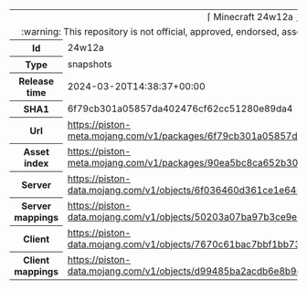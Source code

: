 <html><table>
<tr><td colspan="2" align="center"><img width="0" height="0"><br/>⌈ Minecraft 24w12a ⌋<br/><img width="0" height="0"></td></tr>
<tr><td colspan="2" align="center"><img width="0" height="0"><br/>
:warning: This repository is not official, approved, endorsed, associated or connected with Mojang :warning:
<br/><img width="0" height="0"></td></tr>
<tr><th>Id</th><td>24w12a</td></tr>
<tr><th>Type</th><td>snapshots</td></tr>
<tr><th>Release time</th><td>2024-03-20T14:38:37+00:00</td></tr>
<tr><th>SHA1</th><td>6f79cb301a05857da402476cf62cc51280e89da4</td></tr>
<tr><th>Url</th><td><a href="https://piston-meta.mojang.com/v1/packages/6f79cb301a05857da402476cf62cc51280e89da4/24w12a.json">https://piston-meta.mojang.com/v1/packages/6f79cb301a05857da402476cf62cc51280e89da4/24w12a.json</a></td></tr>
<tr><th>Asset index</th><td><a href="https://piston-meta.mojang.com/v1/packages/90ea5bc8ca652b308450f5602bb494d85adcf820/15.json">https://piston-meta.mojang.com/v1/packages/90ea5bc8ca652b308450f5602bb494d85adcf820/15.json</a></td></tr>
<tr><th>Server</th><td><a href="https://piston-data.mojang.com/v1/objects/6f036460d361ce1e645bba365a72be2eed35ec01/server.jar">https://piston-data.mojang.com/v1/objects/6f036460d361ce1e645bba365a72be2eed35ec01/server.jar</a></td></tr>
<tr><th>Server mappings</th><td><a href="https://piston-data.mojang.com/v1/objects/50203a07ba97b3ce9e61cbaa3cadb5b40ee8e160/server.txt">https://piston-data.mojang.com/v1/objects/50203a07ba97b3ce9e61cbaa3cadb5b40ee8e160/server.txt</a></td></tr>
<tr><th>Client</th><td><a href="https://piston-data.mojang.com/v1/objects/7670c61bac7bbf1bb734233e434d367d3d232067/client.jar">https://piston-data.mojang.com/v1/objects/7670c61bac7bbf1bb734233e434d367d3d232067/client.jar</a></td></tr>
<tr><th>Client mappings</th><td><a href="https://piston-data.mojang.com/v1/objects/d99485ba2acdb6e8b9d7c2785f0d9b9d69c13718/client.txt">https://piston-data.mojang.com/v1/objects/d99485ba2acdb6e8b9d7c2785f0d9b9d69c13718/client.txt</a></td></tr>
</table></html>